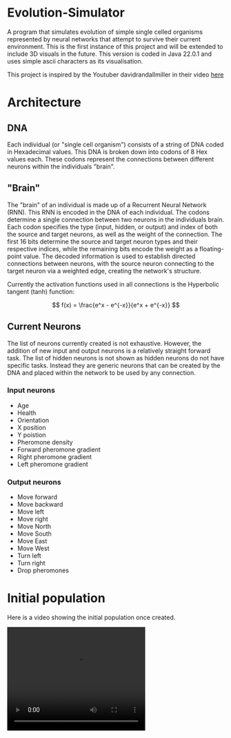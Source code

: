 # Evolution-Simulator

A program that simulates evolution of simple single celled organisms represented by neural networks that attempt to survive their current environment. This is the first instance of this project and will be extended to include 3D visuals in the future. This version is coded in Java 22.0.1 and uses simple ascii characters as its visualisation.

This project is inspired by the Youtuber davidrandallmiller in their video [here](https://www.youtube.com/watch?v=N3tRFayqVtk)

# Architecture

## DNA

Each individual (or "single cell organism") consists of a string of DNA coded in Hexadecimal values. This DNA is broken down into
codons of 8 Hex values each. These codons represent the connections between different neurons within the individuals "brain".

## "Brain"

The "brain" of an individual is made up of a Recurrent Neural Network (RNN). This RNN is encoded in the DNA of each individual. The codons
determine a single connection between two neurons in the individuals brain. Each codon specifies the type (input, hidden, or output) and index of both the source and target neurons, as well as the weight of the connection. The first 16 bits determine the source and target neuron types and their respective indices, while the remaining bits encode the weight as a floating-point value. The decoded information is used to establish directed connections between neurons, with the source neuron connecting to the target neuron via a weighted edge, creating the network's structure.

Currently the activation functions used in all connections is the Hyperbolic tangent (tanh) function:

$$
f(x) = \frac{e^x - e^{-x}}{e^x + e^{-x}}
$$

## Current Neurons

The list of neurons currently created is not exhaustive. However, the addition of new input and output neurons is a relatively straight forward task.
The list of hidden neurons is not shown as hidden neurons do not have specific tasks. Instead they are generic neurons that can be created by the DNA
and placed within the network to be used by any connection.

### Input neurons

- Age
- Health
- Orientation
- X position
- Y poistion
- Pheromone density
- Forward pheromone gradient
- Right pheromone gradient
- Left pheromone gradient

### Output neurons

- Move forward
- Move backward
- Move left
- Move right
- Move North
- Move South
- Move East
- Move West
- Turn left
- Turn right
- Drop pheromones

# Initial population

Here is a video showing the initial population once created.

<video width="320" height="240" controls>
  <source src="README files/Initial population.mp4" type="video/mp4">
</video>
